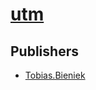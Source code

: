 # [utm](https://pypi.org/project/utm)



## Publishers
- [Tobias.Bieniek](https://pypi.org/user/Tobias.Bieniek)

